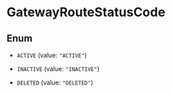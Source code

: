 

# GatewayRouteStatusCode

## Enum


* `ACTIVE` (value: `"ACTIVE"`)

* `INACTIVE` (value: `"INACTIVE"`)

* `DELETED` (value: `"DELETED"`)



